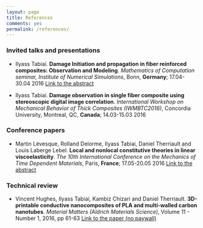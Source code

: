 ```yaml
---
layout: page
title: References
comments: yes
permalink: /references/
---
```


### Invited talks and presentations

* Ilyass Tabiai. **Damage Initiation and propagation in fiber reinforced composites: Observation and Modeling**. *Mathematics of Computation seminar, Institute of Numerical Simulations*, Bonn, __Germany__; 17.04-30.04 2016 [Link to the abstract](http://ullrich.ins.uni-bonn.de/seminar/past/tabiai.pdf)

* Ilyass Tabiai. **Damage observation in single fiber composite using stereoscopic digital image correlation**. *International Workshop on Mechanical Behavior of Thick Composites (IWMBTC2016)*, Concordia University, Montreal, QC, __Canada__; 14.03-15.03 2016

### Conference papers

* Martin Lévesque, Rolland Delorme, Ilyass Tabiai, Daniel Therriault and Louis Laberge Lebel. **Local and nonlocal constitutive theories in linear viscoelasticity**. *The 10th International Conference on the Mechanics of Time Dependent Materials*, Paris, __France__; 17.05-20.05 2016 [Link to the abstract](https://www.researchgate.net/publication/293174022_Local_and_nonlocal_constitutive_theories_in_linear_viscoelasticity)

### Technical review

* Vincent Hughes, Ilyass Tabiai, Kambiz Chizari and Daniel Therriault. **3D-printable conductive nanocomposites of PLA and multi-walled carbon nanotubes**. *Material Matters (Aldrich Materials Science)*, Volume 11 - Number 1, 2016, pp 61-63 [Link to the paper (no paywall)](http://www.sigmaaldrich.com/content/dam/sigma-aldrich/docs/Aldrich/Brochure/1/material-matters-v11-n2.pdf)




